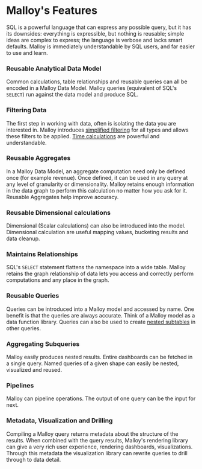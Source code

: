 # Malloy's Features
SQL is a powerful language that can express any possible query, but it has its downsides: everything is expressible, but nothing is reusable; simple ideas are complex to express; the language is verbose and lacks smart defaults. Malloy is immediately understandable by SQL users, and far easier to use and learn.

### Reusable Analytical Data Model
Common calculations, table relationships and reusable queries can all be encoded in a Malloy
Data Model.  Malloy queries (equivalent of SQL's <code>SELECT</code>) run against the data model and
produce SQL.

### Filtering Data
The first step in working with data, often is isolating the data you are interested in.
Malloy introduces [simplified filtering](../language/filters.md) for all types and allows these filters to be
applied.  [Time calculations](../language/time-ranges.md) are powerful and understandable.

### Reusable Aggregates
In a Malloy Data Model, an aggregate computation need only be defined once (for example revenue).  Once defined, it can be used
in any query at any level of granularity or dimensionality. Malloy retains enough information in the data graph
to perform this calculation no matter how you ask for it. Reusable Aggregates help improve accuracy.

### Reusable Dimensional calculations
Dimensional (Scalar calculations) can also be introduced into the model. Dimensional calculation are useful
mapping values, bucketing results and data cleanup.

### Maintains Relationships
SQL's <code>SELECT</code> statement flattens the namespace into a wide table. Malloy retains the graph relationship
of data lets you access and correctly perform computations and any place in the graph.

### Reusable Queries
Queries can be introduced into a Malloy model and accessed by name.  One benefit is that the
queries are always accurate.  Think of a Malloy model as a data function library.
Queries can also be used to create [nested subtables](../language/nesting.md) in other queries.

### Aggregating Subqueries
Malloy easily produces nested results.  Entire dashboards can be fetched in a single query.
Named queries of a given shape can easily be nested, visualized and reused.

### Pipelines
 Malloy can pipeline operations.  The output of one query can be the input for next.

### Metadata, Visualization and Drilling
Compiling a Malloy query returns metadata about the structure of the results. When combined with the query results, Malloy's rendering library can give a very
rich user experience, rendering dashboards, visualizations.  Through this metadata
the visualization library can rewrite queries to drill through to data detail.
